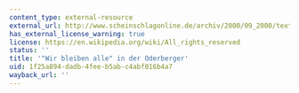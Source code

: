 ```yaml
---
content_type: external-resource
external_url: http://www.scheinschlagonline.de/archiv/2000/09_2000/texte/stadt1.html
has_external_license_warning: true
license: https://en.wikipedia.org/wiki/All_rights_reserved
status: ''
title: '"Wir bleiben alle" in der Oderberger'
uid: 1f25a894-dadb-4fee-b5ab-c4abf016b4a7
wayback_url: ''
---
```

